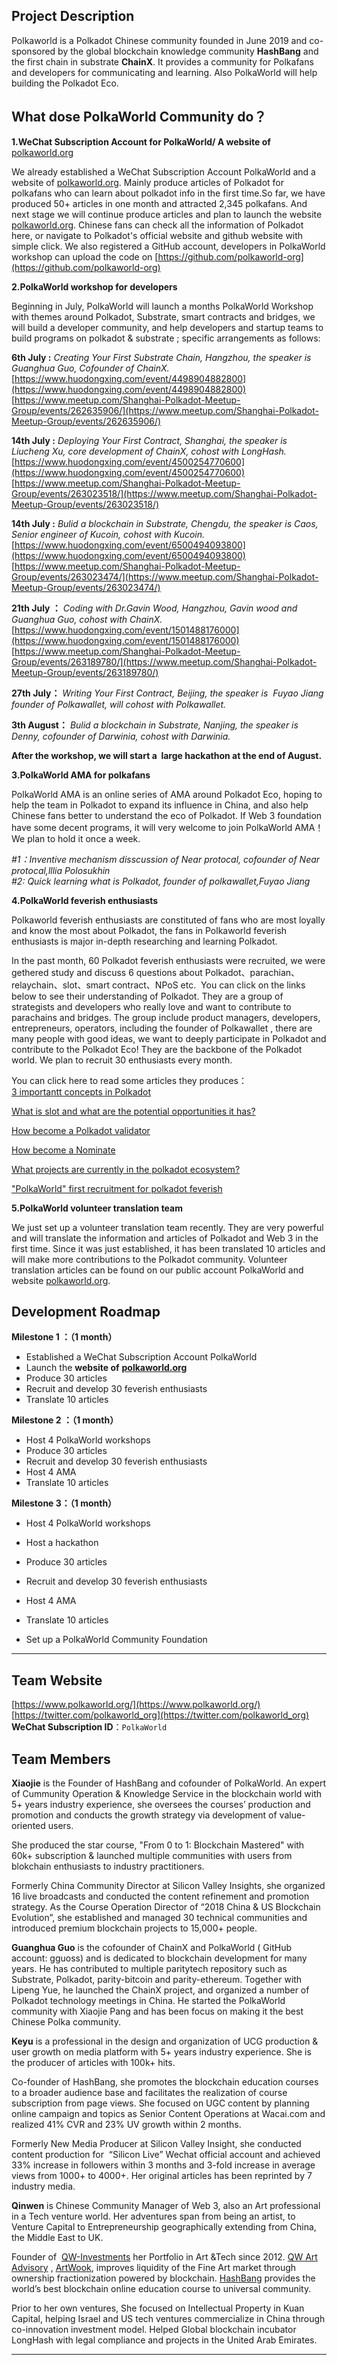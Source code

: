 ## Project Description
Polkaworld is a Polkadot Chinese community founded in June 2019 and co-sponsored by the global blockchain knowledge community **HashBang** and the first chain in substrate **ChainX**. It provides a community for Polkafans and developers for communicating and learning.  Also PolkaWorld will help building the Polkadot Eco. 
## What dose PolkaWorld Community do？
**1.WeChat Subscription Account for PolkaWorld/ A website of** [polkaworld.org](http://polkaworld.org)

We already established a WeChat Subscription Account PolkaWorld and a website of [polkaworld.org](http://polkaworld.org). Mainly produce articles of Polkadot for polkafans who can learn about polkadot info in the first time.So far, we have produced 50+ articles in one month and attracted 2,345 polkafans. And next stage we will continue produce articles and plan to launch the website [polkaworld.org](http://polkaworld.org). Chinese fans can check all the information of Polkadot here, or navigate to Polkadot's official website and github website with simple click. We also registered a GitHub account, developers in PolkaWorld workshop can upload the code on [https://github.com/polkaworld-org](https://github.com/polkaworld-org)

**2.PolkaWorld workshop for developers**

Beginning in July, PolkaWorld will launch a months PolkaWorld Workshop with themes around Polkadot, Substrate, smart contracts and bridges, we will build a developer community, and help developers and startup teams to build programs on polkadot & substrate ; specific arrangements as follows:

**6th July :** *Creating Your First Substrate Chain, Hangzhou, the speaker is Guanghua Guo, Cofounder of ChainX.*  
[https://www.huodongxing.com/event/4498904882800](https://www.huodongxing.com/event/4498904882800)  
[https://www.meetup.com/Shanghai-Polkadot-Meetup-Group/events/262635906/](https://www.meetup.com/Shanghai-Polkadot-Meetup-Group/events/262635906/)  

**14th July :** *Deploying Your First Contract, Shanghai, the speaker is Liucheng Xu, core development of ChainX, cohost with LongHash.*  
[https://www.huodongxing.com/event/4500254770600](https://www.huodongxing.com/event/4500254770600)  
[https://www.meetup.com/Shanghai-Polkadot-Meetup-Group/events/263023518/](https://www.meetup.com/Shanghai-Polkadot-Meetup-Group/events/263023518/)  

**14th July :** *Bulid a blockchain in Substrate, Chengdu, the speaker is Caos, Senior engineer of Kucoin, cohost with Kucoin.*  
[https://www.huodongxing.com/event/6500494093800](https://www.huodongxing.com/event/6500494093800)  
[https://www.meetup.com/Shanghai-Polkadot-Meetup-Group/events/263023474/](https://www.meetup.com/Shanghai-Polkadot-Meetup-Group/events/263023474/)  

**21th July ：** *Coding with Dr.Gavin Wood, Hangzhou, Gavin wood and Guanghua Guo, cohost with ChainX.*  
[https://www.huodongxing.com/event/1501488176000](https://www.huodongxing.com/event/1501488176000)  
[https://www.meetup.com/Shanghai-Polkadot-Meetup-Group/events/263189780/](https://www.meetup.com/Shanghai-Polkadot-Meetup-Group/events/263189780/)  

**27th July：** *Writing Your First Contract, Beijing, the speaker is  Fuyao Jiang founder of Polkawallet, will cohost with Polkawallet.*  

**3th  August：** *Bulid a blockchain in Substrate, Nanjing, the speaker is Denny, cofounder of Darwinia, cohost with Darwinia.*

**After the workshop, we will start a  large hackathon at the end of August.**  


**3.PolkaWorld AMA for polkafans**

PolkaWorld AMA is an online series of AMA around Polkadot Eco, hoping to help the team in Polkadot to expand its influence in China, and also help Chinese fans better to understand the eco of Polkadot. If Web 3 foundation have some decent programs, it will very welcome to join PolkaWorld AMA！We plan to hold it once a week.

*#1：Inventive mechanism disscussion of Near protocal, cofounder of Near protocal,lllia Polosukhin*  
*#2: Quick learning what is Polkadot, founder of polkawallet,Fuyao Jiang*

**4.PolkaWorld feverish enthusiasts**

Polkaworld feverish enthusiasts are constituted of fans who are most loyally and know the most about Polkadot, the fans in Polkaworld feverish enthusiasts is major in-depth researching and learning Polkadot. 

In the past month, 60 Polkadot feverish enthusiasts were recruited, we were gethered study and discuss 6 questions about Polkadot、parachian、relaychain、slot、smart contract、NPoS etc.  You can click on the links below to see their understanding of Polkadot. They are a group of strategists and developers who really love and want to contribute to parachains and bridges. The group include product managers, developers, entrepreneurs, operators, including the founder of Polkawallet , there are many people with good ideas, we want to deeply participate in Polkadot and contribute to the Polkadot Eco! They are the backbone of the Polkadot world. We plan to recruit 30 enthusiasts every month.

You can click here to read some articles they produces：  
[3 importantt concepts in Polkadot](https://mp.weixin.qq.com/s?__biz=MzI3MzYxNzQ0Ng==&mid=2247483854&idx=1&sn=e1c81d41a4c4a6cbb0fc70688a0f06a3&chksm=eb21c687dc564f91a622e8373d30b89995f0d001f835fbaafa56d66c540804f74fc8b50e65f8&token=1104181873&lang=zh_CN#rd)  

[What is slot and what are the potential opportunities it has?](https://mp.weixin.qq.com/s?__biz=MzI3MzYxNzQ0Ng==&mid=2247483901&idx=2&sn=4f17d8612b46c5ddc4429958ad6cc381&chksm=eb21c6b4dc564fa251672e2fc904734ff249295da823da5b32fe82d12906882e148c1243cb13&token=1104181873&lang=zh_CN#rd)  

[How become a Polkadot validator](https://mp.weixin.qq.com/s?__biz=MzI3MzYxNzQ0Ng==&mid=2247483924&idx=1&sn=84ed48d452c496f533587438dec3e11a&chksm=eb21c55ddc564c4bf7f997e3258566f740626cae9c36aba19746689a1c12c96f4c9191a3f7c4&token=1104181873&lang=zh_CN#rd)  

[How become a Nominate](https://mp.weixin.qq.com/s?__biz=MzI3MzYxNzQ0Ng==&mid=2247483937&idx=1&sn=d5869aed062c0f5789cb5cd32b301aa0&chksm=eb21c568dc564c7ef7b0be970633bb20f385c2734961a06fc2b8137e28e459929fe2a95d5088&token=1104181873&lang=zh_CN#rd)  

[What projects are currently in the polkadot ecosystem?](https://mp.weixin.qq.com/s?__biz=MzI3MzYxNzQ0Ng==&mid=2247483973&idx=1&sn=17ec6832b435f420faf07b5503e7df96&chksm=eb21c50cdc564c1acdc5af859672ae0a0515ca2fd0a54a54551da135310372d72d27441448b7&token=1104181873&lang=zh_CN#rd)  

["PolkaWorld" first recruitment for polkadot feverish](https://mp.weixin.qq.com/s?__biz=MzI3MzYxNzQ0Ng==&mid=2247483836&idx=1&sn=d339c75cf5911d5ebf18b345abf27cba&chksm=eb21c6f5dc564fe3baf259e7d8986739e97d896b6ead38e99f2833965cc56c7b4b323d4ee1f8&token=1104181873&lang=zh_CN#rd)  


**5.PolkaWorld volunteer translation team**

We just set up a volunteer translation team recently. They are very powerful and will translate the information and articles of Polkadot and Web 3 in the first time. Since it was just established, it has been translated 10 articles and will make more contributions to the Polkadot community. Volunteer translation articles can be found on our public account PolkaWorld and  website [polkaworld.org](http://polkaworld.org). 
## Development Roadmap
**Milestone 1 ：（1 month）**
* Established a WeChat Subscription Account PolkaWorld 
* Launch the **website of** **[polkaworld.org](http://polkaworld.org)**
* Produce 30 articles 
* Recruit and develop 30 feverish enthusiasts
* Translate 10 articles 

**Milestone 2 ：（1 month）**
* Host 4 PolkaWorld workshops
* Produce 30 articles 
* Recruit and develop 30 feverish enthusiasts
* Host 4 AMA
* Translate 10 articles 

**Milestone 3：（1 month）**
* Host 4 PolkaWorld workshops

* Host a hackathon

* Produce 30 articles 

* Recruit and develop 30 feverish enthusiasts

* Host 4 AMA

* Translate 10 articles 

* Set up a PolkaWorld Community Foundation

----

## Team Website	
[https://www.polkaworld.org/](https://www.polkaworld.org/)  
[https://twitter.com/polkaworld_org](https://twitter.com/polkaworld_org)  
**WeChat Subscription ID**：`PolkaWorld`  

## Team Members
**Xiaojie** is the Founder of HashBang and cofounder of PolkaWorld. An expert of Cummunity Operation & Knowledge Service in the blockchain world with 5+ years industry experience, she oversees the courses’ production and promotion and conducts the growth strategy via development of value-oriented users.  

She produced the star course, "From 0 to 1: Blockchain Mastered" with 60k+ subscription & launched multiple communities with users from blokchain enthusiasts to industry practitioners.  

Formerly China Community Director at Silicon Valley Insights, she organized 16 live broadcasts and conducted the content refinement and promotion strategy. As the Course Operation Director of “2018 China & US Blockchain Evolution”, she established and managed 30 technical communities and introduced premium blockchain projects to 15,000+ people.  

**Guanghua Guo**  is the cofounder of ChainX and PolkaWorld ( GitHub account: gguoss) and is dedicated to blockchain development for many years. He has contributed to multiple paritytech repository such as Substrate, Polkadot, parity-bitcoin and parity-ethereum. Together with Lipeng  Yue, he launched the ChainX project, and organized a number of Polkadot technology meetings in China. He started the PolkaWorld community with Xiaojie Pang and has been focus on making it the best Chinese Polka community.  

**Keyu** is a professional in the design and organization of UCG production & user growth on media platform with 5+ years industry experience. She is the producer of articles with 100k+ hits. 

Co-founder of HashBang, she promotes the blockchain education courses to a broader audience base and facilitates the realization of course subscription from page views. She focused on UGC content by planning online campaign and topics as Senior Content Operations at Wacai.com and realized 41% CVR and 23% UV growth within 2 months.  

Formerly New Media Producer at Silicon Valley Insight, she conducted content production for  “Silicon Live” Wechat official account and achieved 33% increase in followers within 3 months and 3-fold increase in average views from 1000+ to 4000+. Her original articles has been reprinted by 7 industry media.  

**Qinwen** is Chinese Community Manager of Web 3, also an Art professional in a Tech venture world. Her adventures span from being an artist, to Venture Capital to Entrepreneurship geographically extending from China, the Middle East to UK. 

Founder of  [QW-Investments](https://www.qw-investments.com/) her Portfolio in Art &Tech since 2012. [QW Art Advisory](http://qwartadvisory.com/) , [ArtWook](http://www.artwook.com/), improves liquidity of the Fine Art market through ownership fractionization powered by blockchain. [HashBang](http://www.gohashbang.com/) provides the world’s best blockchain online education course to universal community.   

Prior to her own ventures, She focused on Intellectual Property in Kuan Capital, helping Israel and US tech ventures commercialize in China through co-innovation investment model. Helped Global blockchain incubator LongHash with legal compliance and projects in the United Arab Emirates.   

----


